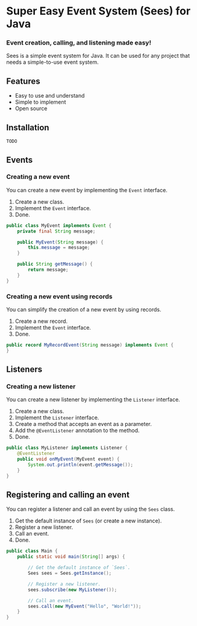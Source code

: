 # Super Easy Event System (Sees) for Java

### Event creation, calling, and listening made easy!

Sees is a simple event system for Java. It can be used for any project that needs a simple-to-use event system.

## Features

* Easy to use and understand
* Simple to implement
* Open source

## Installation

```TODO```

## Events

### Creating a new event

You can create a new event by implementing the `Event` interface.

1. Create a new class.
2. Implement the `Event` interface.
3. Done.

```java
public class MyEvent implements Event {
    private final String message;

    public MyEvent(String message) {
        this.message = message;
    }

    public String getMessage() {
        return message;
    }
}
```

### Creating a new event using records

You can simplify the creation of a new event by using records.

1. Create a new record.
2. Implement the `Event` interface.
3. Done.

```java
public record MyRecordEvent(String message) implements Event {
}
```

## Listeners

### Creating a new listener

You can create a new listener by implementing the `Listener` interface.

1. Create a new class.
2. Implement the `Listener` interface.
3. Create a method that accepts an event as a parameter.
4. Add the `@EventListener` annotation to the method.
5. Done.

```java
public class MyListener implements Listener {
    @EventListener
    public void onMyEvent(MyEvent event) {
        System.out.println(event.getMessage());
    }
}
```

## Registering and calling an event

You can register a listener and call an event by using the `Sees` class.

1. Get the default instance of `Sees` (or create a new instance).
2. Register a new listener.
3. Call an event.
4. Done.

```java
public class Main {
    public static void main(String[] args) {

        // Get the default instance of `Sees`.
        Sees sees = Sees.getInstance();

        // Register a new listener.
        sees.subscribe(new MyListener());

        // Call an event.
        sees.call(new MyEvent("Hello", "World!"));
    }
}
```